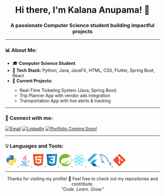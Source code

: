 <h1 align="center">Hi there, I'm Kalana Anupama! 👋</h1>

<h3 align="center">A passionate Computer Science student building impactful projects</h3>

---

<h3 align="left">📊 About Me:</h3>
<ul>
  <li>🎓 <strong>Computer Science Student</strong></li>
  <li>🔧 <strong>Tech Stack:</strong> Python, Java, JavaFX, HTML, CSS, Flutter, Spring Boot, React</li>
  <li>🚚 <strong>Current Projects:</strong></li>
  <ul>
    <li>Real-Time Ticketing System (Java, Spring Boot)</li>
    <li>Trip Planner App with vendor ads integration</li>
    <li>Transportation App with live alerts & tracking</li>
  </ul>
</ul>

---

<h3 align="left">💬 Connect with me:</h3>
<p align="left">
  <a href="mailto:your.email@example.com" target="_blank"><img src="https://img.shields.io/badge/Email-D14836?style=for-the-badge&logo=gmail&logoColor=white" alt="Email"></a>
  <a href="#" target="_blank"><img src="https://img.shields.io/badge/LinkedIn-0077B5?style=for-the-badge&logo=linkedin&logoColor=white" alt="LinkedIn"></a>
  <a href="#" target="_blank"><img src="https://img.shields.io/badge/Portfolio-000000?style=for-the-badge&logo=github&logoColor=white" alt="Portfolio Coming Soon!"></a>
</p>

---

<h3 align="left">💡 Languages and Tools:</h3>
<p align="left">
  <a href="https://www.python.org/" target="_blank"> <img src="https://raw.githubusercontent.com/devicons/devicon/master/icons/python/python-original.svg" alt="python" width="40" height="40"/> </a>
  <a href="https://www.java.com/" target="_blank"> <img src="https://raw.githubusercontent.com/devicons/devicon/master/icons/java/java-original.svg" alt="java" width="40" height="40"/> </a>
  <a href="https://developer.mozilla.org/en-US/docs/Web/HTML" target="_blank"> <img src="https://raw.githubusercontent.com/devicons/devicon/master/icons/html5/html5-original.svg" alt="html5" width="40" height="40"/> </a>
  <a href="https://developer.mozilla.org/en-US/docs/Web/CSS" target="_blank"> <img src="https://raw.githubusercontent.com/devicons/devicon/master/icons/css3/css3-original.svg" alt="css3" width="40" height="40"/> </a>
  <a href="https://spring.io/projects/spring-boot" target="_blank"> <img src="https://raw.githubusercontent.com/devicons/devicon/master/icons/spring/spring-original.svg" alt="spring boot" width="40" height="40"/> </a>
  <a href="https://reactjs.org/" target="_blank"> <img src="https://raw.githubusercontent.com/devicons/devicon/master/icons/react/react-original.svg" alt="react" width="40" height="40"/> </a>
  <a href="https://flutter.dev/" target="_blank"> <img src="https://raw.githubusercontent.com/devicons/devicon/master/icons/flutter/flutter-original.svg" alt="flutter" width="40" height="40"/> </a>
  <a href="https://www.mysql.com/" target="_blank"> <img src="https://raw.githubusercontent.com/devicons/devicon/master/icons/mysql/mysql-original.svg" alt="mysql" width="40" height="40"/> </a>
  <a href="https://git-scm.com/" target="_blank"> <img src="https://raw.githubusercontent.com/devicons/devicon/master/icons/git/git-original.svg" alt="git" width="40" height="40"/> </a>
</p>

---

<p align="center">
  Thanks for visiting my profile! 🚀 Feel free to check out my repositories and contribute.<br>
  <em>"Code. Learn. Grow."</em>
</p>


